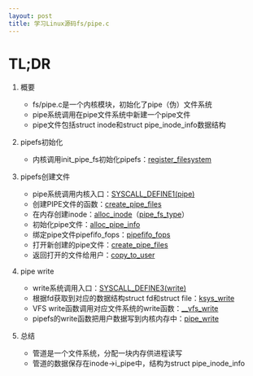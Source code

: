```yaml
---
layout: post
title: 学习Linux源码fs/pipe.c
---
```


# TL;DR

1. 概要
    * fs/pipe.c是一个内核模块，初始化了pipe（伪）文件系统
    * pipe系统调用在pipe文件系统中新建一个pipe文件
    * pipe文件包括struct inode和struct pipe_inode_info数据结构

2. pipefs初始化
    * 内核调用init_pipe_fs初始化pipefs：[register_filesystem][register-filesystem]

3. pipefs创建文件
    * pipe系统调用内核入口：[SYSCALL_DEFINE1(pipe)][pipe-syscall-enter]
    * 创建PIPE文件的函数：[create_pipe_files][create-pipe-files]
    * 在内存创建inode：[alloc_inode][alloc-inode]（[pipe_fs_type][pipefs-type]）
    * 初始化pipe文件：[alloc_pipe_info][alloc-pipe-info]
    * 绑定pipe文件pipefifo_fops：[pipefifo_fops][pipefifo-fops]
    * 打开新创建的pipe文件：[create_pipe_files][open-pipe-file]
    * 返回打开的文件给用户：[copy_to_user][copy-file-to-user]

3. pipe write
    * write系统调用入口：[SYSCALL_DEFINE3(write)][pipe-write-enter]
    * 根据fd获取到对应的数据结构struct fd和struct file：[ksys_write][ksys-write]
    * VFS write函数调用对应文件系统的write函数：[__vfs_write][vfs-write]
    * pipefs的write函数把用户数据写到内核内存中：[pipe_write][pipe-write]

4. 总结
    * 管道是一个文件系统，分配一块内存供进程读写
    * 管道的数据保存在inode->i_pipe中，结构为struct pipe_inode_info

[register-filesystem]: https://github.com/torvalds/linux/blob/v5.7/fs/pipe.c#L1352
[pipe-syscall-enter]: https://github.com/torvalds/linux/blob/v5.7/fs/pipe.c#L1011
[create-pipe-files]: https://github.com/torvalds/linux/blob/v5.7/fs/pipe.c#L901
[alloc-inode]: https://github.com/torvalds/linux/blob/v5.7/fs/inode.c#L233
[pipefs-type]: https://github.com/torvalds/linux/blob/v5.7/fs/pipe.c#L1344
[alloc-pipe-info]: https://github.com/torvalds/linux/blob/v5.7/fs/pipe.c#L871
[pipefifo-fops]: https://github.com/torvalds/linux/blob/v5.7/fs/pipe.c#L878
[open-pipe-file]: https://github.com/torvalds/linux/blob/v5.7/fs/pipe.c#L909-L930
[pipe-write-enter]: https://github.com/torvalds/linux/blob/v5.7/fs/read_write.c#L621
[ksys-write]: https://github.com/torvalds/linux/blob/v5.7/fs/read_write.c#L601
[vfs-write]: https://github.com/torvalds/linux/blob/v5.7/fs/read_write.c#L601
[pipe-write]: https://github.com/torvalds/linux/blob/v5.7/fs/pipe.c#L439
[copy-file-to-user]: https://github.com/torvalds/linux/blob/v5.7/fs/pipe.c#L992
